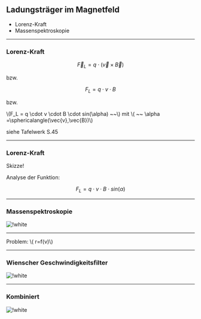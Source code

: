 ## Ladungsträger im Magnetfeld

- Lorenz-Kraft
- Massenspektroskopie

---

### Lorenz-Kraft

$$
\vec{F}_L = q \cdot ( \vec{v} \times \vec{B})
$$

bzw.

$$
F_L = q \cdot v \cdot B
$$

bzw.

\\(F_L = q \cdot v \cdot B \cdot sin(\alpha) ~~\\) mit \\( ~~ \alpha =\sphericalangle(\vec{v},\vec{B})\\)

siehe Tafelwerk S.45

---

### Lorenz-Kraft

Skizze!

Analyse der Funktion:

$$
F_L = q \cdot v \cdot B \cdot sin(\alpha)
$$

---

### Massenspektroskopie

![!white](https://upload.wikimedia.org/wikipedia/commons/f/f3/Mass_Spectrometer_Schematic_DE.svg)

---

Problem: \\( r=f(v)\\)

---

### Wienscher Geschwindigkeitsfilter

![!white](https://upload.wikimedia.org/wikipedia/commons/3/30/Geschwindigkeitsfilter_nach_Wien.svg)

---

### Kombiniert

![!white](https://upload.wikimedia.org/wikipedia/commons/4/4f/Wienscher_geschwindigkeitsfilter_massenspektroskopie.svg)
